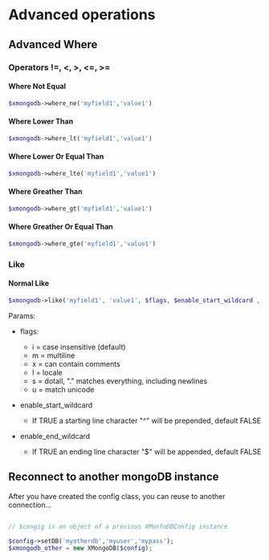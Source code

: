 # Advanced operations

## Advanced Where

### Operators !=, <, >, <=, >=
#### Where Not Equal
```php
$xmongodb->where_ne('myfield1','value1')
```
#### Where Lower Than
```php
$xmongodb->where_lt('myfield1','value1')
```
#### Where Lower Or Equal Than
```php
$xmongodb->where_lte('myfield1','value1')
```
#### Where Greather Than
```php
$xmongodb->where_gt('myfield1','value1')
```
#### Where Greather Or Equal Than
```php
$xmongodb->where_gte('myfield1','value1')
```
### Like
#### Normal Like
```php
$xmongodb->like('myfield1', 'value1', $flags, $enable_start_wildcard , $enable_end_wildcard)
```
Params:

  - flags:
    * i = case insensitive (default)
    * m = multiline
    * x = can contain comments
    * l = locale
    * s = dotall, "." matches everything, including newlines
    * u = match unicode

  - enable_start_wildcard
    * If TRUE a starting line character "^" will be prepended, default FALSE

  - enable_end_wildcard
    * If TRUE an ending line character "$" will be appended, default FALSE







## Reconnect to another mongoDB instance
After you have created the config class, you can reuse to another connection...
```php

// $congig is an object of a previous XMonfoDBConfig instance

$config->setDB('myotherdb','myuser','mypass');
$xmongodb_other = new XMongoDB($config);
```
